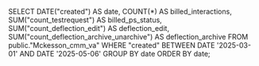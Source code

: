 
SELECT
  DATE("created") AS date,
  COUNT(*) AS billed_interactions,
  SUM("count_testrequest") AS billed_ps_status,
  SUM("count_deflection_edit") AS deflection_edit,
  SUM("count_deflection_archive_unarchive") AS deflection_archive
FROM public."Mckesson_cmm_va"
WHERE "created" BETWEEN DATE '2025-03-01' AND DATE '2025-05-06'
GROUP BY date
ORDER BY date;
